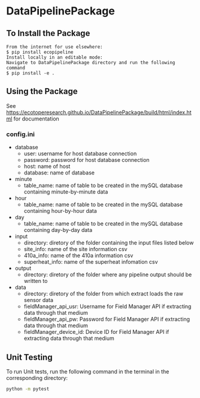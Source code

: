 # DataPipelinePackage

## To Install the Package
    From the internet for use elsewhere:
    $ pip install ecopipeline
    Install locally in an editable mode:
    Navigate to DataPipelinePackage directory and run the following command
    $ pip install -e .

## Using the Package
See https://ecotoperesearch.github.io/DataPipelinePackage/build/html/index.html for documentation

### config.ini
- database
    - user: username for host database connection 
    - password: password for host database connection
    - host: name of host 
    - database: name of database
- minute
    - table_name: name of table to be created in the mySQL database containing minute-by-minute data
- hour
    - table_name: name of table to be created in the mySQL database containing hour-by-hour data
- day
    - table_name: name of table to be created in the mySQL database containing day-by-day data
- input
    - directory: diretory of the folder containing the input files listed below
    - site_info: name of the site information csv
    - 410a_info: name of the 410a information csv
    - superheat_info: name of the superheat infomation csv
- output 
    - directory: diretory of the folder where any pipeline output should be written to
- data
    - directory: diretory of the folder from which extract loads the raw sensor data
    - fieldManager_api_usr: Username for Field Manager API if extracting data through that medium
    - fieldManager_api_pw: Password for Field Manager API if extracting data through that medium
    - fieldManager_device_id: Device ID for Field Manager API if extracting data through that medium
## Unit Testing
To run Unit tests, run the following command in the terminal in the corresponding directory:
```bash
python -m pytest
```















